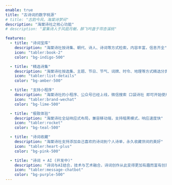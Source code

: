 ```yaml
---
enable: true
title: "古诗词的数字桃源"
# title: "古韵今风，海棠诗梦间"
description: "海棠诗社之核心功能"
# description: "宴集诗人于风庭月榭，醉飞吟盏于帘杏溪桃"

features:
  - title: "诗词宝库"
    description: "海棠诗社按诗集、朝代、诗人、诗词等方式检索，内容丰富，信息齐全"
    icon: "tabler:book-2"
    color: "bg-indigo-500"

  - title: "精选诗集"
    description: "海棠诗社按选集、主题、节日、节气、词牌、时令、地理等方式精选分类"
    icon: "tabler:list-details"
    color: "bg-amber-500"

  - title: "支持小程序"
    description: "海棠诗社的小程序、公众号已经上线，微信搜索 口袋诗社 即可开始使用"
    icon: "tabler:brand-wechat"
    color: "bg-lime-500"

  - title: "极致体验"
    description: "海棠诗社全站响应式布局，兼容移动端，支持暗黑模式，响应速度快"
    icon: "tabler:rocket"
    color: "bg-teal-500"

  - title: "诗词收藏"
    description: "海棠诗社支持添加自己喜欢的诗词到个人诗单，永久收藏世间的美好"
    icon: "tabler:heart-plus"
    color: "bg-pink-500"

  - title: "诗词 + AI (开发中)"
    description: "诗词与AI结合，技术与艺术融合，诗词创作从此变得更加有趣而富有创意"
    icon: "tabler:message-chatbot"
    color: "bg-purple-500"
---
```

